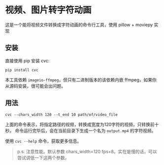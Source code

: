 # 视频、图片转字符动画

这是一个能将视频文件转换成字符动画的命令行工具，使用 pillow + moviepy 实现

## 安装

直接使用 pip 安装 cvc:
```
pip install cvc
```
本工具依赖 `imageio-ffmpeg`，但只有二进制版本的该依赖内嵌 ffmpeg，如果你从源码安装，很可能会出问题。

## 用法

```
cvc --chars_width 120 --t_end 10 path/of/video_file
```
上面的命令表示，将指定路径的视频，转换成宽度为120字符的视频，只转换前十秒。
命令运行完毕后，会在当前目录下生成一个名为 `output.mp4` 的字符视频。

使用 `cvc --help` 命令，获取更多信息。

>p.s. 注意性能。默认参数 chars_width=120 fps=8。实在是慢的话，可以尝试调低一下这两个参数。